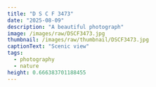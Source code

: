 ```yaml
---
title: "D S C F 3473"
date: "2025-08-09"
description: "A beautiful photograph"
image: /images/raw/DSCF3473.jpg
thumbnail: /images/raw/thumbnail/DSCF3473.jpg
captionText: "Scenic view"
tags:
  - photography
  - nature
height: 0.666383701188455
---
```

